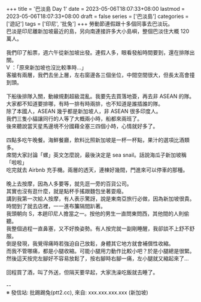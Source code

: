 +++
title = '巴淡島 Day 1'
date = 2023-05-06T18:07:33+08:00
lastmod = 2023-05-06T18:07:33+08:00
draft = false
series = ['巴淡島']
categories = ['遊記']
tags = ['印尼', '批兔']
+++
勞動節連假跟十多個同事去巴淡玩。<br>
巴淡是印尼離新加坡最近的島，另向南連接許多大小島嶼，整個巴淡住大概 120 萬人。<br>
<br>
我們印了船票，週六午從新加坡出發。連假人多，眼看發船時間要到，還在排隊出關。<br>
V ：「原來新加坡也沒比較準時…」<br>
客艙有兩層，我們去坐上層，左右窗邊各三個坐位，中間空間很大，但長太高會撞到頭。<br>
<br>
下船後排隊入關，動線規劃超級混亂。我要先去買落地簽，再去非 ASEAN 的隊。<br>
大家都不知道要排哪，有時一排有時兩排，也不知道是誰插誰的隊。<br>
除了本國人，ASEAN 幾乎都是新加坡人，非 ASEAN 很多印度人。<br>
我們三隻小貓讓同行的人等了大概兩小時，船都來兩班了。<br>
後來聽說當天星馬邊境不分國藉全塞三四個小時，心情就好多了。<br>
<br>
四點多吃午晚餐。海鮮餐廳，飲料比照新加坡是一杯一杯點，果汁的選項比酒類多。<br>
席間大家討論「螺」英文怎麼說，最後決定是 sea snail。話說海瓜子新加坡稱「啦啦」<br>
吃完就去 Airbnb 充手機。兩層的透天，連棟好幾間，門進來可以停車的那種。<br>
<br>
晚上去按摩，因為人多要等，就先逛一旁的百貨公司。<br>
其實也沒有逛什麼，就是點杯手搖跟麵包坐著耍癈。<br>
講到我第一次給人按摩，有人表示驚訝，說是東南亞旅行必做，因為新加坡很貴。<br>
時間到了就去店裡，一一進布簾隔間趴著。<br>
我頭朝向 S，本趟印尼人擔當之一。按他的男生一直問東問西，其他間的人則偷聽。<br>
我整個過程一直鼻塞，又不好換姿勢。有人按完就一副剛睡醒，我卻談不上舒不舒服。<br>
倒是發現，我覺得痛時若強迫自己放鬆，身體其它地方就會補償性收縮。<br>
而我不管哪痛，都是小腿收縮。可能小腿用力動作比較小吧？於是小腿總是很緊。<br>
然後這天按完左腳好不容易放鬆了，按右腳時右腳一痛，左小腿就又縮起來了…<br>
<br>
回程買了酒，叫了外送，但隔天要早起，大家洗澡吃飯就去睡了。<br>
<br>
--<br>
※ 發信站: 批踢踢兔(ptt2.cc), 來自: xxx.xxx.xxx.xxx (新加坡)<br>
